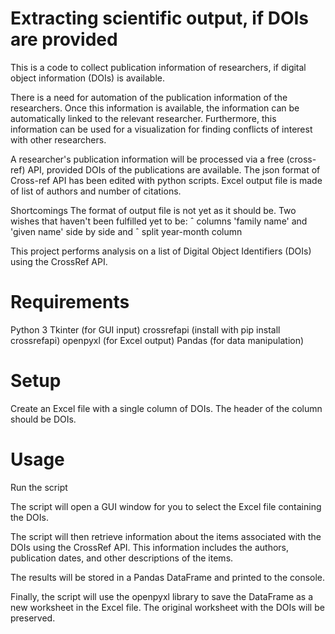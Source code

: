 # Extracting scientific output, if DOIs are provided
This is a code to collect publication information of researchers, if digital object information (DOIs) is available.

There is a need for automation of the publication information of the researchers. Once this information is available, the information can be automatically linked to the relevant researcher. Furthermore, this information can be used for a visualization for finding conflicts of interest with other researchers.

A researcher's publication information will be processed via a free (cross-ref) API, provided DOIs of the publications are available. The json format of Cross-ref API has been edited with python scripts. Excel output file is made of list of authors and number of citations.

Shortcomings The format of output file is not yet as it should be. Two wishes that haven't been fulfilled yet to be: ˆ columns 'family name' and 'given name' side by side and ˆ split year-month column

This project performs analysis on a list of Digital Object Identifiers (DOIs) using the CrossRef API.


# Requirements
  Python 3
  Tkinter (for GUI input)
  crossrefapi (install with pip install crossrefapi)
  openpyxl (for Excel output)
  Pandas (for data manipulation)
  
# Setup
Create an Excel file with a single column of DOIs. The header of the column should be DOIs.

# Usage
Run the script

The script will open a GUI window for you to select the Excel file containing the DOIs.

The script will then retrieve information about the items associated with the DOIs using the CrossRef API. This information includes the authors, publication dates, and other descriptions of the items.

The results will be stored in a Pandas DataFrame and printed to the console.

Finally, the script will use the openpyxl library to save the DataFrame as a new worksheet in the Excel file. The original worksheet with the DOIs will be preserved.

